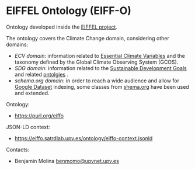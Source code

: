 EIFFEL Ontology (EIFF-O)
===

Ontology developed inside the [EIFFEL project](https://www.eiffel4climate.eu/).

The ontology covers the Climate Change domain, considering other domains:
- *ECV domain*: information related to [Essential Climate Variables](https://gcos.wmo.int/en/essential-climate-variables) and the taxonomy defined by the Global Climate Observing System (GCOS).
- *SDG domain*: information related to the [Sustainable Development Goals](http://metadata.un.org/sdg/ontology?lang=es) and related [ontolgies](https://github.com/UNStats/LOD4Stats/wiki/SDG-Knowledge-Organization-System) . 
- *schema.org domain*: in order to reach a wide audience and allow for [Google Dataset](https://developers.google.com/search/docs/advanced/structured-data/dataset) indexing, some classes from [shema.org](https://schema.org/) have been used and extended.

Ontology:
* https://purl.org/eiffo

JSON-LD context:
* https://eiffo.satrdlab.upv.es/ontology/eiffo-context.jsonld

Contacts: 
* Benjamin Molina <benmomo@upvnet.upv.es>
